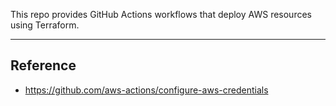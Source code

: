 This repo provides GitHub Actions workflows that deploy AWS resources using Terraform.

---

## Reference
- https://github.com/aws-actions/configure-aws-credentials
